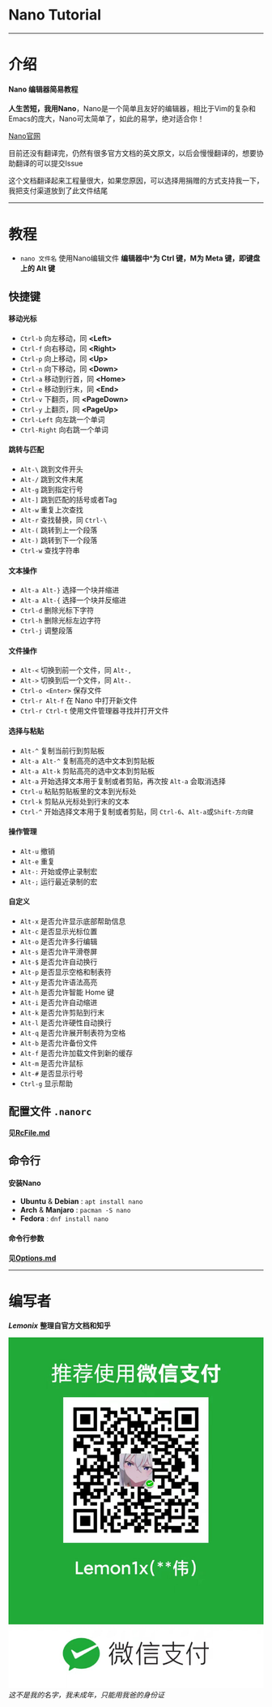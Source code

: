 # Nano Tutorial


***


# 介绍

#### Nano 编辑器简易教程
**人生苦短，我用Nano**，Nano是一个简单且友好的编辑器，相比于Vim的复杂和Emacs的庞大，Nano可太简单了，如此的易学，绝对适合你！

[Nano官网](https://www.nano-editor.org/)

目前还没有翻译完，仍然有很多官方文档的英文原文，以后会慢慢翻译的，想要协助翻译的可以提交Issue

这个文档翻译起来工程量很大，如果您原因，可以选择用捐赠的方式支持我一下，我把支付渠道放到了此文件结尾

***


# 教程
- `nano 文件名` 使用Nano编辑文件
**编辑器中^为 Ctrl 键，M为 Meta 键，即键盘上的 Alt 键**

## 快捷键
#### 移动光标
- `Ctrl-b` 向左移动，同 **\<Left>**
- `Ctrl-f` 向右移动，同 **\<Right>**
- `Ctrl-p` 向上移动，同 **\<Up>**
- `Ctrl-n` 向下移动，同 **\<Down>**
- `Ctrl-a` 移动到行首，同 **\<Home>**
- `Ctrl-e` 移动到行末，同 **\<End>**
- `Ctrl-v` 下翻页，同 **\<PageDown>**
- `Ctrl-y` 上翻页，同 **\<PageUp>**
- `Ctrl-Left` 向左跳一个单词
- `Ctrl-Right` 向右跳一个单词

#### 跳转与匹配
- `Alt-\` 跳到文件开头
- `Alt-/` 跳到文件末尾
- `Alt-g` 跳到指定行号
- `Alt-]` 跳到匹配的括号或者Tag
- `Alt-w` 重复上次查找
- `Alt-r` 查找替换，同 `Ctrl-\`
- `Alt-(` 跳转到上一个段落
- `Alt-)` 跳转到下一个段落
- `Ctrl-w` 查找字符串

#### 文本操作
- `Alt-a Alt-}` 选择一个块并缩进
- `Alt-a Alt-{` 选择一个块并反缩进
- `Ctrl-d` 删除光标下字符
- `Ctrl-h` 删除光标左边字符
- `Ctrl-j` 调整段落

#### 文件操作
- `Alt-<` 切换到前一个文件，同 `Alt-,`
- `Alt->` 切换到后一个文件，同 `Alt-.`
- `Ctrl-o <Enter>` 保存文件 
- `Ctrl-r Alt-f` 在 Nano 中打开新文件
- `Ctrl-r Ctrl-t` 使用文件管理器寻找并打开文件

#### 选择与粘贴
- `Alt-^` 复制当前行到剪贴板
- `Alt-a Alt-^` 复制高亮的选中文本到剪贴板
- `Alt-a Alt-k` 剪贴高亮的选中文本到剪贴板
- `Alt-a` 开始选择文本用于复制或者剪贴，再次按 `Alt-a` 会取消选择
- `Ctrl-u` 粘贴剪贴板里的文本到光标处
- `Ctrl-k` 剪贴从光标处到行末的文本
- `Ctrl-^` 开始选择文本用于复制或者剪贴，同 `Ctrl-6`、`Alt-a`或`Shift-方向键`

#### 操作管理
- `Alt-u` 撤销
- `Alt-e` 重复
- `Alt-:` 开始或停止录制宏
- `Alt-;` 运行最近录制的宏

#### 自定义
- `Alt-x` 是否允许显示底部帮助信息
- `Alt-c` 是否显示光标位置
- `Alt-o` 是否允许多行编辑
- `Alt-s` 是否允许平滑卷屏
- `Alt-$` 是否允许自动换行
- `Alt-p` 是否显示空格和制表符
- `Alt-y` 是否允许语法高亮
- `Alt-h` 是否允许智能 Home 键
- `Alt-i` 是否允许自动缩进
- `Alt-k` 是否允许剪贴到行末
- `Alt-l` 是否允许硬性自动换行
- `Alt-q` 是否允许展开制表符为空格
- `Alt-b` 是否允许备份文件
- `Alt-f` 是否允许加载文件到新的缓存
- `Alt-m` 是否允许鼠标
- `Alt-#` 是否显示行号
- `Ctrl-g` 显示帮助


## 配置文件 `.nanorc`
**见[RcFile.md](RcFile.md)**


## 命令行
#### 安装Nano
- **Ubuntu** & **Debian** : `apt install nano`
- **Arch** & **Manjaro** : `pacman -S nano`
- **Fedora** : `dnf install nano`

#### 命令行参数
**见[Options.md](Options.md)**


***


# 编写者
***Lemonix*** **整理自官方文档和知乎**

![捐赠](Donate.jpg)
_这不是我的名字，我未成年，只能用我爸的身份证_